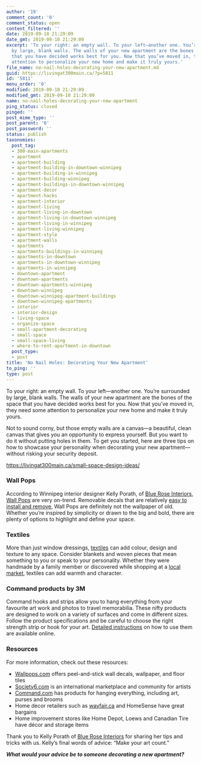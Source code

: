 ```yaml
---
author: '19'
comment_count: '0'
comment_status: open
content_filtered: ''
date: 2019-09-10 21:29:09
date_gmt: 2019-09-10 21:29:09
excerpt: 'To your right: an empty wall. To your left—another one. You’re surrounded
  by large, blank walls. The walls of your new apartment are the bones of the space
  that you have decided works best for you. Now that you’ve moved in, they need some
  attention to personalize your new home and make it truly yours.'
file_name: no-nail-holes-decorating-your-new-apartment.md
guid: https://livingat300main.ca/?p=5811
id: '5811'
menu_order: '0'
modified: 2019-09-10 21:29:09
modified_gmt: 2019-09-10 21:29:09
name: no-nail-holes-decorating-your-new-apartment
ping_status: closed
pinged: ''
post_mime_type: ''
post_parent: '0'
post_password: ''
status: publish
taxonomies:
  post_tag:
  - 300-main-apartments
  - apartment
  - apartment-building
  - apartment-building-in-downtown-winnipeg
  - apartment-building-in-winnipeg
  - apartment-building-winnipeg
  - apartment-buildings-in-downtown-winnipeg
  - apartment-decor
  - apartment-hacks
  - apartment-interior
  - apartment-living
  - apartment-living-in-downtown
  - apartment-living-in-downtown-winnipeg
  - apartment-living-in-winnipeg
  - apartment-living-winnipeg
  - apartment-style
  - apartment-walls
  - apartments
  - apartments-buildings-in-winnipeg
  - apartments-in-downtown
  - apartments-in-downtown-winnipeg
  - apartments-in-winnipeg
  - downtown-apartment
  - downtown-apartments
  - downtown-apartments-winnipeg
  - downtown-winnipeg
  - downtown-winnipeg-apartment-buildings
  - downtown-winnipeg-apartments
  - interior
  - interior-design
  - living-space
  - organize-space
  - small-apartment-decorating
  - small-space
  - small-space-living
  - where-to-rent-apartment-in-downtown
  post_type:
  - post
title: 'No Nail Holes: Decorating Your New Apartment'
to_ping: ''
type: post
---
```

To your right: an empty wall. To your left—another one. You’re surrounded by large, blank walls. The walls of your new apartment are the bones of the space that you have decided works best for you. Now that you’ve moved in, they need some attention to personalize your new home and make it truly yours.

Not to sound corny, but those empty walls are a canvas—a beautiful, clean canvas that gives you an opportunity to express yourself. But you want to do it without putting holes in them. To get you started, here are three tips on how to showcase your personality when decorating your new apartment—without risking your security deposit.

https://livingat300main.ca/small-space-design-ideas/

<h3>Wall Pops</h3>
According to Winnipeg interior designer Kelly Porath, of <a href="https://www.blueroseinteriors.com/">Blue Rose Interiors</a>, <a href="https://www.wallpops.com/">Wall Pops</a> are very on-trend. Removable decals that are relatively <a href="https://www.wallpops.com/how-to-hang-peel-and-stick-wallpaper">easy to install and remove</a>, Wall Pops are definitely not the wallpaper of old. Whether you’re inspired by simplicity or drawn to the big and bold, there are plenty of options to highlight and define your space.

<a data-pin-do="embedPin" data-pin-width="large" data-pin-terse="true" href="https://www.pinterest.com/pin/636485359817214732/"></a>

<h3>Textiles</h3>
More than just window dressings, <a href="https://society6.com/tapestries">textiles</a> can add colour, design and texture to any space. Consider blankets and woven pieces that mean something to you or speak to your personality. Whether they were handmade by a family member or discovered while shopping at a <a href="http://mulveymarket.ca/">local market</a>, textiles can add warmth and character.
<h3>Command products by 3M</h3>
Command hooks and strips allow you to hang everything from your favourite art work and photos to travel memorabilia. These nifty products are designed to work on a variety of surfaces and come in different sizes. Follow the product specifications and be careful to choose the right strength strip or hook for your art. <a href="https://www.command.com/3M/en_US/command/how-to-use/all-other-hooks/">Detailed instructions</a> on how to use them are available online.

<a data-pin-do="embedPin" data-pin-width="medium" href="https://www.pinterest.com/pin/333899759859867789/"></a>

<h3>Resources</h3>
For more information, check out these resources:
<ul>
 	<li><a href="https://www.wallpops.com/">Wallpops.com</a> offers peel-and-stick wall decals, wallpaper, and floor tiles</li>
 	<li><a href="https://society6.com/">Society6.com</a> is an international marketplace and community for artists</li>
 	<li><a href="https://www.command.com/3M/en_CA/command-ca/">Command.com</a> has products for hanging everything, including art, purses and brooms</li>
 	<li>Home decor retailers such as <a href="https://www.wayfair.ca/">wayfair.ca</a> and HomeSense have great bargains</li>
 	<li>Home improvement stores like Home Depot, Loews and Canadian Tire have décor and storage items</li>
</ul>
Thank you to Kelly Porath of <a href="https://www.blueroseinteriors.com/">Blue Rose Interiors</a> for sharing her tips and tricks with us. Kelly’s final words of advice: “Make your art count.”

<em><strong>What would your advice be to someone decorating a new apartment?</strong></em>

<script async defer src="//assets.pinterest.com/js/pinit.js"></script>